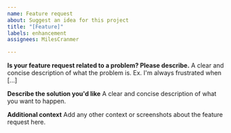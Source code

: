 ```yaml
---
name: Feature request
about: Suggest an idea for this project
title: "[Feature]"
labels: enhancement
assignees: MilesCranmer

---
```


**Is your feature request related to a problem? Please describe.**
A clear and concise description of what the problem is. Ex. I'm always frustrated when [...]

**Describe the solution you'd like**
A clear and concise description of what you want to happen.

**Additional context**
Add any other context or screenshots about the feature request here.
